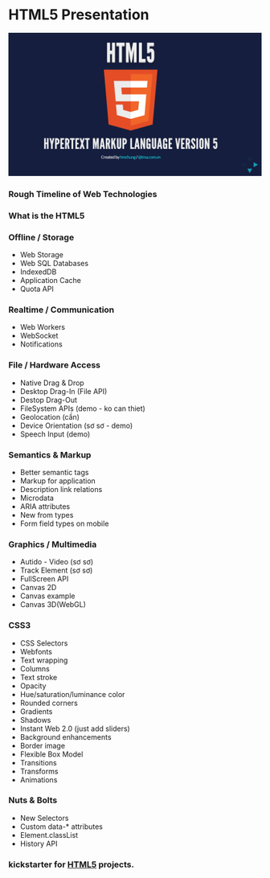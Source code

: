 # HTML5 Presentation

![HTML5 Presentation](https://github.com/cminhho/HTML5-Presentation/blob/master/screenshot_0.0.0.png)

### Rough Timeline of Web Technologies

### What is the HTML5

### Offline / Storage
 - Web Storage
 - Web SQL Databases
 - IndexedDB
 - Application Cache
 - Quota API
 
### Realtime / Communication
 - Web Workers
 - WebSocket
 - Notifications
 
### File / Hardware Access
 - Native Drag & Drop
 - Desktop Drag-In (File API)
 - Destop Drag-Out 
 - FileSystem APIs (demo - ko can thiet)
 - Geolocation (cần)
 - Device Orientation (sơ sơ - demo)
 - Speech Input (demo)
 
### Semantics & Markup
 - Better semantic tags
 - Markup for application
 - Description link relations
 - Microdata
 - ARIA attributes
 - New from types
 - Form field types on mobile
 
### Graphics / Multimedia
 - Autido - Video (sơ sơ)
 - Track Element (sơ sơ)
 - FullScreen API
 - Canvas 2D
 - Canvas example
 - Canvas 3D(WebGL)
 
### CSS3
 - CSS Selectors
 - Webfonts
 - Text wrapping
 - Columns
 - Text stroke
 - Opacity
 - Hue/saturation/luminance color
 - Rounded corners
 - Gradients
 - Shadows
 - Instant Web 2.0 (just add sliders)
 - Background enhancements
 - Border image
 - Flexible Box Model
 - Transitions
 - Transforms
 - Animations
 
### Nuts & Bolts
 - New Selectors
 - Custom data-* attributes
 - Element.classList
 - History API

### kickstarter for [HTML5](https://github.com/cminhho/html5-boilerplate) projects.
